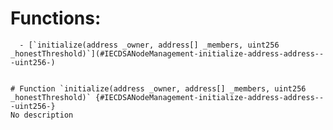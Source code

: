 



  # Functions:
      - [`initialize(address _owner, address[] _members, uint256 _honestThreshold)`](#IECDSANodeManagement-initialize-address-address---uint256-)


    # Function `initialize(address _owner, address[] _members, uint256 _honestThreshold)` {#IECDSANodeManagement-initialize-address-address---uint256-}
    No description
    

